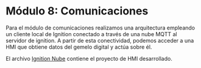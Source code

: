 # Módulo 8: Comunicaciones
Para el módulo de comunicaciones realizamos una arquitectura empleando un cliente local de Ignition conectado a través de una nube MQTT al servidor de ignition. A partir de esta conectividad, podemos acceder a una HMI que obtiene datos del gemelo digital y actúa sobre él.

El archivo [Ignition Nube](./Ignition_nube_20240526000137.zip) contiene el proyecto de HMI desarrollado.
